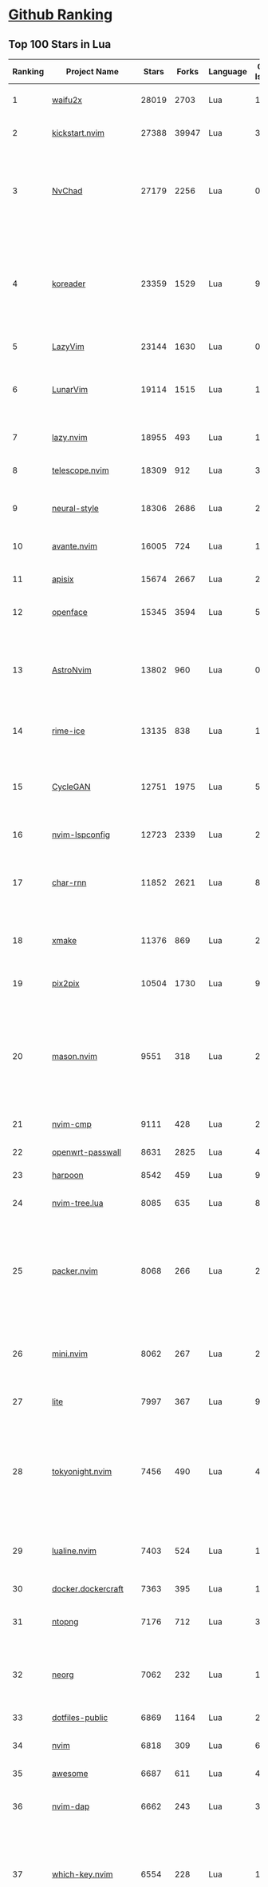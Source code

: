 [Github Ranking](../README.md)
==========

## Top 100 Stars in Lua

| Ranking | Project Name | Stars | Forks | Language | Open Issues | Description | Last Commit |
| ------- | ------------ | ----- | ----- | -------- | ----------- | ----------- | ----------- |
| 1 | [waifu2x](https://github.com/nagadomi/waifu2x) | 28019 | 2703 | Lua | 152 | Image Super-Resolution for Anime-Style Art | 2023-05-04T00:50:48Z |
| 2 | [kickstart.nvim](https://github.com/nvim-lua/kickstart.nvim) | 27388 | 39947 | Lua | 32 | A launch point for your personal nvim configuration | 2025-05-22T21:10:05Z |
| 3 | [NvChad](https://github.com/NvChad/NvChad) | 27179 | 2256 | Lua | 0 | Blazing fast Neovim framework providing solid defaults and a beautiful UI, enhancing your neovim experience. | 2025-09-20T00:57:51Z |
| 4 | [koreader](https://github.com/koreader/koreader) | 23359 | 1529 | Lua | 996 | An ebook reader application supporting PDF, DjVu, EPUB, FB2 and many more formats, running on Cervantes, Kindle, Kobo, PocketBook and Android devices | 2025-09-28T23:56:59Z |
| 5 | [LazyVim](https://github.com/LazyVim/LazyVim) | 23144 | 1630 | Lua | 0 | Neovim config for the lazy | 2025-09-27T18:06:08Z |
| 6 | [LunarVim](https://github.com/LunarVim/LunarVim) | 19114 | 1515 | Lua | 15 | 🌙 LunarVim is an IDE layer for Neovim. Completely free and community driven. | 2025-06-05T15:05:30Z |
| 7 | [lazy.nvim](https://github.com/folke/lazy.nvim) | 18955 | 493 | Lua | 13 | 💤 A modern plugin manager for Neovim | 2025-08-12T01:14:58Z |
| 8 | [telescope.nvim](https://github.com/nvim-telescope/telescope.nvim) | 18309 | 912 | Lua | 391 | Find, Filter, Preview, Pick. All lua, all the time. | 2025-05-12T01:21:28Z |
| 9 | [neural-style](https://github.com/jcjohnson/neural-style) | 18306 | 2686 | Lua | 290 | Torch implementation of neural style algorithm | 2018-02-23T01:21:20Z |
| 10 | [avante.nvim](https://github.com/yetone/avante.nvim) | 16005 | 724 | Lua | 116 | Use your Neovim like using Cursor AI IDE! | 2025-09-22T05:39:29Z |
| 11 | [apisix](https://github.com/apache/apisix) | 15674 | 2667 | Lua | 280 | The Cloud-Native API Gateway and AI Gateway | 2025-09-24T10:40:20Z |
| 12 | [openface](https://github.com/cmusatyalab/openface) | 15345 | 3594 | Lua | 5 | Face recognition with deep neural networks. | 2024-10-04T12:59:04Z |
| 13 | [AstroNvim](https://github.com/AstroNvim/AstroNvim) | 13802 | 960 | Lua | 0 | AstroNvim is an aesthetic and feature-rich neovim config that is extensible and easy to use with a great set of plugins  | 2025-09-26T15:05:45Z |
| 14 | [rime-ice](https://github.com/iDvel/rime-ice) | 13135 | 838 | Lua | 17 | Rime 配置：雾凇拼音 \| 长期维护的简体词库 | 2025-09-26T04:19:11Z |
| 15 | [CycleGAN](https://github.com/junyanz/CycleGAN) | 12751 | 1975 | Lua | 58 | Software that can generate photos from paintings,  turn horses into zebras,  perform style transfer, and more. | 2023-09-12T19:48:53Z |
| 16 | [nvim-lspconfig](https://github.com/neovim/nvim-lspconfig) | 12723 | 2339 | Lua | 23 | Quickstart configs for Nvim LSP | 2025-09-25T20:30:01Z |
| 17 | [char-rnn](https://github.com/karpathy/char-rnn) | 11852 | 2621 | Lua | 88 | Multi-layer Recurrent Neural Networks (LSTM, GRU, RNN) for character-level language models in Torch | 2023-10-24T17:15:27Z |
| 18 | [xmake](https://github.com/xmake-io/xmake) | 11376 | 869 | Lua | 224 | 🔥 A cross-platform build utility based on Lua | 2025-09-28T15:31:14Z |
| 19 | [pix2pix](https://github.com/phillipi/pix2pix) | 10504 | 1730 | Lua | 90 | Image-to-image translation with conditional adversarial nets | 2021-06-06T12:09:47Z |
| 20 | [mason.nvim](https://github.com/mason-org/mason.nvim) | 9551 | 318 | Lua | 242 | Portable package manager for Neovim that runs everywhere Neovim runs. Easily install and manage LSP servers, DAP servers, linters, and formatters. | 2025-09-27T18:43:48Z |
| 21 | [nvim-cmp](https://github.com/hrsh7th/nvim-cmp) | 9111 | 428 | Lua | 272 | A completion plugin for neovim coded in Lua. | 2025-04-13T03:23:19Z |
| 22 | [openwrt-passwall](https://github.com/xiaorouji/openwrt-passwall) | 8631 | 2825 | Lua | 4 | None | 2025-09-23T13:39:11Z |
| 23 | [harpoon](https://github.com/ThePrimeagen/harpoon) | 8542 | 459 | Lua | 93 | None | 2025-02-10T21:22:07Z |
| 24 | [nvim-tree.lua](https://github.com/nvim-tree/nvim-tree.lua) | 8085 | 635 | Lua | 88 | A file explorer tree for neovim written in lua | 2025-09-25T08:05:58Z |
| 25 | [packer.nvim](https://github.com/wbthomason/packer.nvim) | 8068 | 266 | Lua | 259 | A use-package inspired plugin manager for Neovim. Uses native packages, supports Luarocks dependencies, written in Lua, allows for expressive config | 2024-03-05T19:20:31Z |
| 26 | [mini.nvim](https://github.com/nvim-mini/mini.nvim) | 8062 | 267 | Lua | 29 | Library of 40+ independent Lua modules improving Neovim experience with minimal effort | 2025-09-28T17:37:53Z |
| 27 | [lite](https://github.com/rxi/lite) | 7997 | 367 | Lua | 91 | A lightweight text editor written in Lua | 2023-09-20T16:35:31Z |
| 28 | [tokyonight.nvim](https://github.com/folke/tokyonight.nvim) | 7456 | 490 | Lua | 4 | 🏙  A clean, dark Neovim theme written in Lua, with support for lsp, treesitter and lots of plugins. Includes additional themes for Kitty, Alacritty, iTerm and Fish. | 2025-09-27T17:03:08Z |
| 29 | [lualine.nvim](https://github.com/nvim-lualine/lualine.nvim) | 7403 | 524 | Lua | 180 | A blazing fast and easy to configure neovim statusline plugin written in pure lua. | 2025-08-12T03:50:49Z |
| 30 | [docker.dockercraft](https://github.com/docker-archive-public/docker.dockercraft) | 7363 | 395 | Lua | 15 | Docker + Minecraft = Dockercraft | 2021-06-15T14:24:53Z |
| 31 | [ntopng](https://github.com/ntop/ntopng) | 7176 | 712 | Lua | 328 | Web-based Traffic and Security Network Traffic Monitoring | 2025-09-28T08:12:46Z |
| 32 | [neorg](https://github.com/nvim-neorg/neorg) | 7062 | 232 | Lua | 190 | Modernity meets insane extensibility. The future of organizing your life in Neovim. | 2025-09-24T00:45:31Z |
| 33 | [dotfiles-public](https://github.com/craftzdog/dotfiles-public) | 6869 | 1164 | Lua | 20 | My personal dotfiles | 2025-07-17T07:40:26Z |
| 34 | [nvim](https://github.com/catppuccin/nvim) | 6818 | 309 | Lua | 6 | 🍨 Soothing pastel theme for (Neo)vim | 2025-09-25T13:47:07Z |
| 35 | [awesome](https://github.com/awesomeWM/awesome) | 6687 | 611 | Lua | 471 | awesome window manager | 2025-05-17T18:32:58Z |
| 36 | [nvim-dap](https://github.com/mfussenegger/nvim-dap) | 6662 | 243 | Lua | 31 | Debug Adapter Protocol client implementation for Neovim | 2025-09-20T06:06:43Z |
| 37 | [which-key.nvim](https://github.com/folke/which-key.nvim) | 6554 | 228 | Lua | 11 | 💥   Create key bindings that stick. WhichKey helps you remember your Neovim keymaps, by showing available keybindings in a popup as you type. | 2025-09-23T15:02:25Z |
| 38 | [trouble.nvim](https://github.com/folke/trouble.nvim) | 6452 | 205 | Lua | 6 | 🚦 A pretty diagnostics, references, telescope results, quickfix and location list to help you solve all the trouble your code is causing. | 2025-09-19T10:02:29Z |
| 39 | [gitsigns.nvim](https://github.com/lewis6991/gitsigns.nvim) | 6187 | 239 | Lua | 32 | Git integration for buffers | 2025-09-26T15:35:05Z |
| 40 | [snacks.nvim](https://github.com/folke/snacks.nvim) | 6034 | 322 | Lua | 67 | 🍿 A collection of QoL plugins for Neovim | 2025-09-27T08:02:01Z |
| 41 | [VeryNginx](https://github.com/alexazhou/VeryNginx) | 5995 | 957 | Lua | 108 |  A very powerful and friendly  nginx base on lua-nginx-module( openresty ) which provide WAF, Control Panel, and Dashboards.  | 2020-06-30T07:07:17Z |
| 42 | [lsyncd](https://github.com/lsyncd/lsyncd) | 5934 | 477 | Lua | 176 | Lsyncd (Live Syncing Daemon) synchronizes local directories with remote targets | 2024-11-27T15:11:27Z |
| 43 | [oil.nvim](https://github.com/stevearc/oil.nvim) | 5737 | 174 | Lua | 94 | Neovim file explorer: edit your filesystem like a buffer | 2025-09-27T15:49:36Z |
| 44 | [lite-xl](https://github.com/lite-xl/lite-xl) | 5713 | 276 | Lua | 224 | A lightweight text editor written in Lua | 2025-09-13T15:16:54Z |
| 45 | [obsidian.nvim](https://github.com/epwalsh/obsidian.nvim) | 5627 | 245 | Lua | 164 | Obsidian 🤝 Neovim | 2025-05-12T18:01:13Z |
| 46 | [Neovim-from-scratch](https://github.com/LunarVim/Neovim-from-scratch) | 5537 | 1134 | Lua | 66 | 📚 A Neovim config designed from scratch to be understandable | 2024-07-22T20:44:57Z |
| 47 | [kanagawa.nvim](https://github.com/rebelot/kanagawa.nvim) | 5507 | 205 | Lua | 51 | NeoVim dark colorscheme inspired by the colors of the famous painting by Katsushika Hokusai. | 2025-05-21T11:50:30Z |
| 48 | [codecompanion.nvim](https://github.com/olimorris/codecompanion.nvim) | 5359 | 305 | Lua | 1 | ✨ AI Coding, Vim Style | 2025-09-26T17:46:34Z |
| 49 | [blink.cmp](https://github.com/Saghen/blink.cmp) | 5354 | 302 | Lua | 99 | Performant, batteries-included completion plugin for Neovim  | 2025-09-26T16:38:59Z |
| 50 | [noice.nvim](https://github.com/folke/noice.nvim) | 5333 | 150 | Lua | 13 | 💥 Highly experimental plugin that completely replaces the UI for messages, cmdline and the popupmenu. | 2025-02-11T19:04:52Z |
| 51 | [toggleterm.nvim](https://github.com/akinsho/toggleterm.nvim) | 5128 | 193 | Lua | 63 | A neovim lua plugin to help easily manage multiple terminal windows | 2025-03-09T09:20:40Z |
| 52 | [diffview.nvim](https://github.com/sindrets/diffview.nvim) | 4968 | 146 | Lua | 95 | Single tabpage interface for easily cycling through diffs for all modified files for any git rev. | 2024-08-02T16:45:51Z |
| 53 | [PathOfBuilding](https://github.com/PathOfBuildingCommunity/PathOfBuilding) | 4912 | 2185 | Lua | 771 | Offline build planner for Path of Exile. | 2025-09-26T12:12:49Z |
| 54 | [neo-tree.nvim](https://github.com/nvim-neo-tree/neo-tree.nvim) | 4908 | 268 | Lua | 165 | Neovim plugin to manage the file system and other tree like structures. | 2025-09-28T15:27:04Z |
| 55 | [neogit](https://github.com/NeogitOrg/neogit) | 4843 | 291 | Lua | 125 | An interactive and powerful Git interface for Neovim, inspired by Magit | 2025-09-26T07:30:48Z |
| 56 | [DenseNet](https://github.com/liuzhuang13/DenseNet) | 4827 | 1071 | Lua | 28 | Densely Connected Convolutional Networks, In CVPR 2017 (Best Paper Award). | 2024-01-09T13:15:40Z |
| 57 | [indent-blankline.nvim](https://github.com/lukas-reineke/indent-blankline.nvim) | 4744 | 112 | Lua | 19 | Indent guides  for Neovim | 2025-03-17T15:20:19Z |
| 58 | [conform.nvim](https://github.com/stevearc/conform.nvim) | 4509 | 247 | Lua | 66 | Lightweight yet powerful formatter plugin for Neovim | 2025-09-27T16:09:41Z |
| 59 | [Comment.nvim](https://github.com/numToStr/Comment.nvim) | 4461 | 166 | Lua | 50 | :brain: :muscle: // Smart and powerful comment plugin for neovim. Supports treesitter, dot repeat, left-right/up-down motions, hooks, and more | 2024-08-19T16:47:28Z |
| 60 | [fast-neural-style](https://github.com/jcjohnson/fast-neural-style) | 4334 | 817 | Lua | 126 | Feedforward style transfer | 2023-10-03T20:54:31Z |
| 61 | [CorsixTH](https://github.com/CorsixTH/CorsixTH) | 4267 | 375 | Lua | 220 | Open source clone of Theme Hospital | 2025-09-28T17:26:22Z |
| 62 | [LuaSnip](https://github.com/L3MON4D3/LuaSnip) | 4096 | 256 | Lua | 116 | Snippet Engine for Neovim written in Lua. | 2025-09-15T17:19:57Z |
| 63 | [nvim-config](https://github.com/jdhao/nvim-config) | 4086 | 580 | Lua | 7 | A modern Neovim configuration with full battery for Python, Lua, C++, Markdown, LaTeX, and more... | 2025-09-24T19:30:52Z |
| 64 | [bufferline.nvim](https://github.com/akinsho/bufferline.nvim) | 4065 | 223 | Lua | 67 | A snazzy bufferline for Neovim | 2025-01-14T16:03:57Z |
| 65 | [vim-be-good](https://github.com/ThePrimeagen/vim-be-good) | 4062 | 166 | Lua | 41 | vim-be-good is a nvim plugin designed to make you better at Vim Movements.  | 2024-12-05T02:01:17Z |
| 66 | [lsp-zero.nvim](https://github.com/VonHeikemen/lsp-zero.nvim) | 4025 | 94 | Lua | 0 | A starting point to setup some lsp related features in neovim. | 2025-07-11T12:12:32Z |
| 67 | [ngx_lua_waf](https://github.com/loveshell/ngx_lua_waf) | 4014 | 1458 | Lua | 0 | ngx_lua_waf是一个基于lua-nginx-module(openresty)的web应用防火墙 | 2024-03-17T12:14:30Z |
| 68 | [ChatGPT.nvim](https://github.com/jackMort/ChatGPT.nvim) | 4006 | 338 | Lua | 101 | ChatGPT Neovim Plugin: Effortless Natural Language Generation with OpenAI's ChatGPT API | 2024-10-12T08:08:29Z |
| 69 | [nvim-surround](https://github.com/kylechui/nvim-surround) | 3925 | 69 | Lua | 8 | Add/change/delete surrounding delimiter pairs with ease. Written with :heart: in Lua. | 2025-09-20T22:49:19Z |
| 70 | [luvit](https://github.com/luvit/luvit) | 3913 | 376 | Lua | 89 | Lua + libUV + jIT = pure awesomesauce | 2025-01-16T23:10:02Z |
| 71 | [ant](https://github.com/ejoy/ant) | 3908 | 405 | Lua | 10 | Ant game engine | 2025-03-24T06:29:15Z |
| 72 | [lua-language-server](https://github.com/LuaLS/lua-language-server) | 3904 | 384 | Lua | 631 | A language server that offers Lua language support - programmed in Lua | 2025-09-26T16:29:53Z |
| 73 | [init.lua](https://github.com/ThePrimeagen/init.lua) | 3851 | 673 | Lua | 36 | None | 2025-09-11T17:57:40Z |
| 74 | [todo-comments.nvim](https://github.com/folke/todo-comments.nvim) | 3845 | 118 | Lua | 2 | ✅  Highlight, list and search todo comments in your projects | 2025-01-14T17:03:48Z |
| 75 | [nvim-autopairs](https://github.com/windwp/nvim-autopairs) | 3801 | 131 | Lua | 10 | autopairs for neovim written in lua | 2025-09-26T03:40:32Z |
| 76 | [dotfiles](https://github.com/elenapan/dotfiles) | 3796 | 178 | Lua | 15 | There is no place like ~/ | 2025-09-17T18:43:19Z |
| 77 | [fzf-lua](https://github.com/ibhagwan/fzf-lua) | 3758 | 220 | Lua | 3 | Improved fzf.vim written in lua | 2025-09-28T03:07:59Z |
| 78 | [copilot.lua](https://github.com/zbirenbaum/copilot.lua) | 3746 | 146 | Lua | 20 | Fully featured & enhanced replacement for copilot.vim complete with API for interacting with Github Copilot | 2025-09-29T01:14:50Z |
| 79 | [fairseq-lua](https://github.com/facebookresearch/fairseq-lua) | 3738 | 612 | Lua | 16 | Facebook AI Research Sequence-to-Sequence Toolkit | 2021-09-17T09:21:31Z |
| 80 | [nightfox.nvim](https://github.com/EdenEast/nightfox.nvim) | 3720 | 164 | Lua | 20 | 🦊A highly customizable theme for vim and neovim with support for lsp, treesitter and a variety of plugins. | 2025-02-09T17:21:50Z |
| 81 | [lspsaga.nvim](https://github.com/nvimdev/lspsaga.nvim) | 3695 | 299 | Lua | 88 | improve neovim lsp experience | 2025-06-25T09:55:48Z |
| 82 | [dev-environment-files](https://github.com/josean-dev/dev-environment-files) | 3690 | 868 | Lua | 31 | None | 2025-07-29T17:47:13Z |
| 83 | [oh-my-rime](https://github.com/Mintimate/oh-my-rime) | 3686 | 240 | Lua | 6 | The Simple Config Template Of Rime By Mintimate.   | 2025-09-29T02:17:06Z |
| 84 | [vulscan](https://github.com/scipag/vulscan) | 3671 | 687 | Lua | 0 | Advanced vulnerability scanning with Nmap NSE | 2024-09-11T04:12:49Z |
| 85 | [mason-lspconfig.nvim](https://github.com/mason-org/mason-lspconfig.nvim) | 3620 | 216 | Lua | 80 | Extension to mason.nvim that makes it easier to use lspconfig with mason.nvim. | 2025-09-27T10:06:08Z |
| 86 | [null-ls.nvim](https://github.com/jose-elias-alvarez/null-ls.nvim) | 3618 | 767 | Lua | 71 | Use Neovim as a language server to inject LSP diagnostics, code actions, and more via Lua. | 2023-10-03T08:04:11Z |
| 87 | [openresty-best-practices](https://github.com/moonbingbing/openresty-best-practices) | 3617 | 875 | Lua | 36 | None | 2024-06-13T09:29:15Z |
| 88 | [luarocks](https://github.com/luarocks/luarocks) | 3572 | 461 | Lua | 213 | LuaRocks is the package manager for the Lua programming language. | 2025-07-27T07:08:14Z |
| 89 | [tarantool](https://github.com/tarantool/tarantool) | 3563 | 391 | Lua | 1437 | Get your data in RAM. Get compute close to data. Enjoy the performance. | 2025-09-26T15:10:54Z |
| 90 | [yoru](https://github.com/raexera/yoru) | 3557 | 209 | Lua | 38 | A custom Linux environment built on AwesomeWM | 2024-08-02T02:19:16Z |
| 91 | [cdn-up-and-running](https://github.com/leandromoreira/cdn-up-and-running) | 3553 | 234 | Lua | 2 | CDN Up and Running - Building a CDN from Scratch to Learn about CDN, Nginx, Lua, Prometheus, Grafana, Load balancing, and Containers. | 2024-05-04T11:22:59Z |
| 92 | [flash.nvim](https://github.com/folke/flash.nvim) | 3535 | 56 | Lua | 7 | Navigate your code with search labels, enhanced character motions and Treesitter integration | 2025-09-17T08:08:01Z |
| 93 | [render-markdown.nvim](https://github.com/MeanderingProgrammer/render-markdown.nvim) | 3523 | 73 | Lua | 1 | Plugin to improve viewing Markdown files in Neovim | 2025-09-22T18:34:21Z |
| 94 | [orgmode](https://github.com/nvim-orgmode/orgmode) | 3501 | 166 | Lua | 98 | Orgmode clone written in Lua for Neovim 0.11.0+. | 2025-09-26T13:04:49Z |
| 95 | [nvim-notify](https://github.com/rcarriga/nvim-notify) | 3431 | 93 | Lua | 70 | A fancy, configurable, notification manager for NeoVim | 2025-09-06T20:22:11Z |
| 96 | [hardtime.nvim](https://github.com/m4xshen/hardtime.nvim) | 3427 | 45 | Lua | 9 | Break bad habits, master Vim motions | 2025-09-13T04:35:20Z |
| 97 | [rime](https://github.com/ssnhd/rime) | 3378 | 296 | Lua | 41 | Rime Squirrel 鼠须管配置文件（朙月拼音、小鹤双拼、自然码双拼） | 2025-08-26T09:02:47Z |
| 98 | [docker-jitsi-meet](https://github.com/jitsi/docker-jitsi-meet) | 3375 | 1484 | Lua | 28 | Jitsi Meet on Docker | 2025-09-26T16:04:13Z |
| 99 | [refactoring.nvim](https://github.com/ThePrimeagen/refactoring.nvim) | 3371 | 102 | Lua | 15 | The Refactoring library based off the Refactoring book by Martin Fowler | 2025-09-09T15:33:09Z |
| 100 | [moonscript](https://github.com/leafo/moonscript) | 3359 | 197 | Lua | 184 | :crescent_moon: A language that compiles to Lua | 2025-02-27T19:30:58Z |

